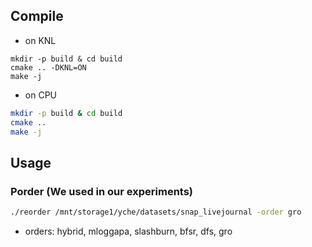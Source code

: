 ## Compile

* on KNL

```
mkdir -p build & cd build
cmake .. -DKNL=ON
make -j
```

* on CPU

```zsh
mkdir -p build & cd build
cmake .. 
make -j
```

## Usage

### Porder (We used in our experiments)

```zsh
./reorder /mnt/storage1/yche/datasets/snap_livejournal -order gro
```

* orders: hybrid, mloggapa, slashburn, bfsr, dfs, gro